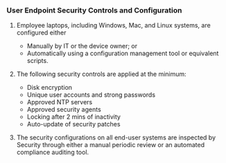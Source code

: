 ### User Endpoint Security Controls and Configuration

1. Employee laptops, including Windows, Mac, and Linux systems, are configured
   either

    * Manually by IT or the device owner; or
    * Automatically using a configuration management tool or equivalent scripts.

2. The following security controls are applied at the minimum:

    * Disk encryption
    * Unique user accounts and strong passwords
    * Approved NTP servers
    * Approved security agents
    * Locking after 2 mins of inactivity
    * Auto-update of security patches

3. The security configurations on all end-user systems are inspected by Security
   through either a manual periodic review or an automated compliance auditing
   tool.
